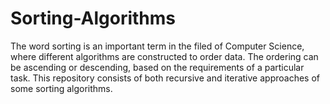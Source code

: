 # Sorting-Algorithms
The word sorting is an important term in the filed of Computer Science, where different algorithms are constructed to order data. The ordering can be ascending or descending, based on the requirements of a particular task. This repository consists of both recursive and iterative approaches of some sorting algorithms. 
